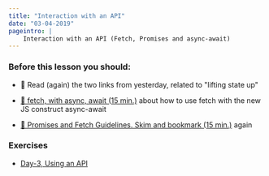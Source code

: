 ```yaml
---
title: "Interaction with an API"
date: "03-04-2019"
pageintro: | 
    Interaction with an API (Fetch, Promises and async-await)
---
```


### Before this lesson you should:

<!--BEGIN readings ##-->
- :book: Read (again) the two links from yesterday, related to "lifting state up"

- [:book: fetch, with async, await (15 min.)](https://davidwalsh.name/async-await) about how to use fetch with the new JS construct async-await

- [:book: Promises and Fetch Guidelines. Skim and bookmark (15 min.)](https://docs.google.com/document/d/1hF9P65v_AJKCjol_gFkm3oZ1eVTuOKc15V6pcb3iFa8/edit?usp=sharing) again 
<!--END readings ##-->

### Exercises 
<!--BEGIN exercises ##-->
- [Day-3, Using an API](https://docs.google.com/document/d/1K_PEU1uFnkojts0fDDjioNh15diBLRNUpkdxOq-9dAY/edit?usp=sharing)

<!--END exercises ##-->

